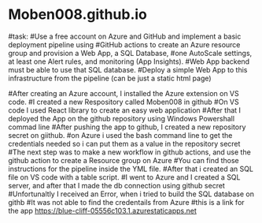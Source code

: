 # Moben008.github.io
#task: 
#Use a free account on Azure and GitHub and implement a basic deployment pipeline using 
#GitHub actions to create an Azure resource group and provision a Web App, a SQL Database, 
#one AutoScale settings, at least one Alert rules, and monitoring (App Insights). 
#Web App backend must be able to use that SQL database. 
#Deploy a simple Web App to this infrastructure from the pipeline (can be just a static html page)

#After creating an Azure account, I installed the Azure extension on VS code. 
#I created a new Respository called Moben008 in github
#On VS code I used React library to create an easy web application 
#After that I deployed the App on the github repository using Windows Powershall commad line
#After pushing the app to github, I created a new repository secret on giithub. 
#on Azure i used the bash command line to get the credentials needed so i can put them as a value in the repository secret
#The next step was to make a new workflow in github actions, and use the github action to create a Resource group on Azure
#You can find those instructions for the pipeline inside the YML file. 
#After that i created an SQL file on VS code with a table script.
#I went to Azure and I created a SQL server, and after that I made the db connection using github secret
#Unfortunaltly I received an Error, when i tried to build the SQL database on githb
#It was not able to find the credentails from Azure
#this is a link for the app https://blue-cliff-05556c103.1.azurestaticapps.net

